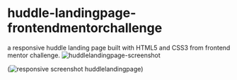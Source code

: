 ﻿# huddle-landingpage-frontendmentorchallenge
a responsive huddle landing page built with HTML5 and CSS3 from frontend mentor challenge.
![huddlelandingpage-screenshot](https://user-images.githubusercontent.com/90546802/166133821-f2fa666c-07cc-4b39-9ea2-eff3b3ebaa1e.png)

(![responsive screenshot huddlelandingpage](https://user-images.githubusercontent.com/90546802/166133792-3211c463-e6b0-42a6-9304-687c13a8c594.png))
